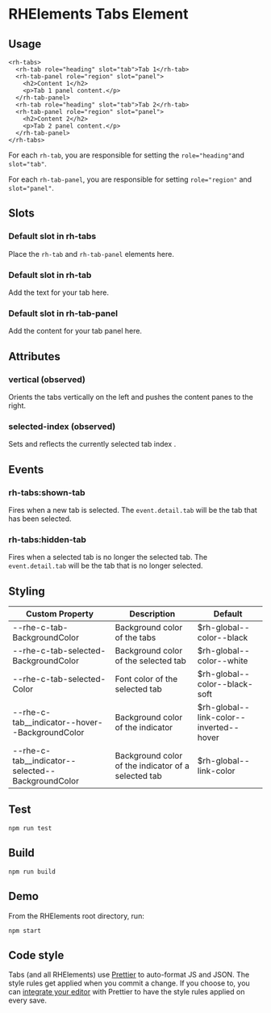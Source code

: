 # RHElements Tabs Element

## Usage

```
<rh-tabs>
  <rh-tab role="heading" slot="tab">Tab 1</rh-tab>
  <rh-tab-panel role="region" slot="panel">
    <h2>Content 1</h2>
    <p>Tab 1 panel content.</p>
  </rh-tab-panel>
  <rh-tab role="heading" slot="tab">Tab 2</rh-tab>
  <rh-tab-panel role="region" slot="panel">
    <h2>Content 2</h2>
    <p>Tab 2 panel content.</p>
  </rh-tab-panel>
</rh-tabs>
```

For each `rh-tab`, you are responsible for setting the `role="heading"`and
`slot="tab"`.

For each `rh-tab-panel`, you are responsible for setting `role="region"` and
`slot="panel"`.

## Slots

### Default slot in rh-tabs

Place the `rh-tab` and `rh-tab-panel` elements here.

### Default slot in rh-tab

Add the text for your tab here.

### Default slot in rh-tab-panel

Add the content for your tab panel here.

## Attributes

### vertical (observed)

Orients the tabs vertically on the left and pushes the content panes to the right.

### selected-index (observed)

Sets and reflects the currently selected tab index .

## Events

### rh-tabs:shown-tab

Fires when a new tab is selected. The `event.detail.tab` will be the tab that has been selected.

### rh-tabs:hidden-tab

Fires when a selected tab is no longer the selected tab. The `event.detail.tab` will be the tab that is no longer selected.

## Styling

| Custom Property                                     | Description                                         | Default                                 |
| --------------------------------------------------- | --------------------------------------------------- | --------------------------------------- |
| --rhe-c-tab-BackgroundColor                         | Background color of the tabs                        | $rh-global--color--black                |
| --rhe-c-tab-selected-BackgroundColor                | Background color of the selected tab                | $rh-global--color--white                |
| --rhe-c-tab-selected-Color                          | Font color of the selected tab                      | $rh-global--color--black-soft           |
| --rhe-c-tab\_\_indicator--hover--BackgroundColor    | Background color of the indicator                   | $rh-global--link-color--inverted--hover |
| --rhe-c-tab\_\_indicator--selected--BackgroundColor | Background color of the indicator of a selected tab | $rh-global--link-color                  |

## Test

    npm run test

## Build

    npm run build

## Demo

From the RHElements root directory, run:

    npm start

## Code style

Tabs (and all RHElements) use [Prettier][prettier] to auto-format JS and JSON. The style rules get applied when you commit a change. If you choose to, you can [integrate your editor][prettier-ed] with Prettier to have the style rules applied on every save.

[prettier]: https://github.com/prettier/prettier/
[prettier-ed]: https://github.com/prettier/prettier/#editor-integration
[web-component-tester]: https://github.com/Polymer/web-component-tester
